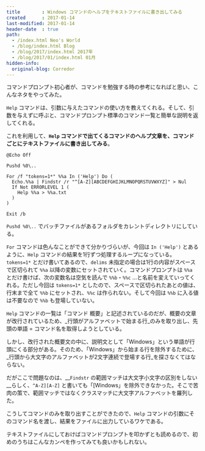 ```yaml
---
title        : Windows コマンドのヘルプをテキストファイルに書き出してみる
created      : 2017-01-14
last-modified: 2017-01-14
header-date  : true
path:
  - /index.html Neo's World
  - /blog/index.html Blog
  - /blog/2017/index.html 2017年
  - /blog/2017/01/index.html 01月
hidden-info:
  original-blog: Corredor
---
```


コマンドプロンプト初心者が、コマンドを勉強する時の参考になればと思い、こんなネタをやってみた。

`Help` コマンドは、引数に与えたコマンドの使い方を教えてくれる。そして、引数を与えずに呼ぶと、コマンドプロンプト標準のコマンド一覧と簡単な説明を返してくれる。

これを利用して、__`Help` コマンドで出てくるコマンドのヘルプ文章を、コマンドごとにテキストファイルに書き出してみる__。

```dosbatch
@Echo Off

Pushd %0\..

For /f "tokens=1*" %%a In ('Help') Do (
  Echo.%%a | Findstr /r "^[A-Z][ABCDEFGHIJKLMNOPQRSTUVWXYZ]" > Nul
  If Not ERRORLEVEL 1 (
    Help %%a > %%a.txt
  )
)

Exit /b
```

`Pushd %0\..` でバッチファイルがあるフォルダをカレントディレクトリにしている。

`For` コマンドは色んなことができて分かりづらいが、今回は `In ('Help')` とあるように、`Help` コマンドの結果を1行ずつ処理するループになっている。`tokens=1*` とだけ書いてあるので、`delims` 未指定の場合は1行の内容がスペースで区切られて `%%a` 以降の変数にセットされていく。コマンドプロンプトは `%%a` とだけ書けば、次の変数名は空気を読んで `%%b`・`%%c` …と名前を変えていってくれる。ただし今回は `tokens=1*` としたので、スペースで区切られたあとの値は、行末まで全て `%%b` にセットされ、`%%c` は作られない。そして今回は `%%b` に入る値は不要なので `%%b` も登場していない。

`Help` コマンドの一覧は「コマンド 概要」と記述されているのだが、概要の文章が改行されているため、_行頭がアルファベットで始まる行_のみを取り出し、先頭の単語 = コマンド名を取得しようとしている。

しかし、改行された概要文の中に、説明文として「Windows」という単語が行頭にくる部分がある。そのため、「Windows」から始まる行を除外するために、_行頭から大文字のアルファベットが2文字連続で登場する行_を探さなくてはならない。

だがここで問題なのは、__`Findstr` の範囲マッチは大文字小文字の区別をしない__らしく、`^A-Z][A-Z]` と書いても「[Windows」を除外できなかった。そこで苦肉の策で、範囲マッチではなくクラスマッチに大文字アルファベットを羅列した。

こうしてコマンドのみを取り出すことができたので、`Help` コマンドの引数にそのコマンド名を渡し、結果をファイルに出力しているワケである。

テキストファイルにしておけばコマンドプロンプトを叩かずとも読めるので、初めのうちはこんなカンペを作ってみても良いかもしれない。
